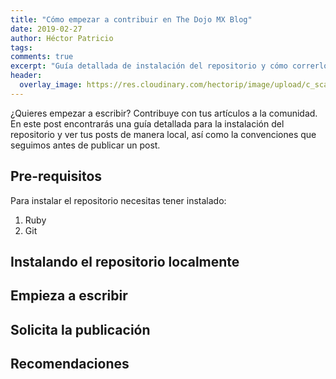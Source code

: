 ```yaml
---
title: "Cómo empezar a contribuir en The Dojo MX Blog"
date: 2019-02-27
author: Héctor Patricio
tags:
comments: true
excerpt: "Guía detallada de instalación del repositorio y cómo correrlo localmente para contrinuir a este blog."
header:
  overlay_image: https://res.cloudinary.com/hectorip/image/upload/c_scale,w_1200/v1551246660/camille-orgel-58391-unsplash_jvqz1c.jpg
---
```


¿Quieres empezar a escribir? Contribuye con tus artículos a la comunidad. En este post encontrarás una guía detallada para la instalación del repositorio y ver tus posts de manera local, así como la convenciones que seguimos antes de publicar un post.

## Pre-requisitos

Para instalar el repositorio necesitas tener instalado:

1. Ruby
2. Git


## Instalando el repositorio localmente

## Empieza a escribir

## Solicita la publicación

## Recomendaciones